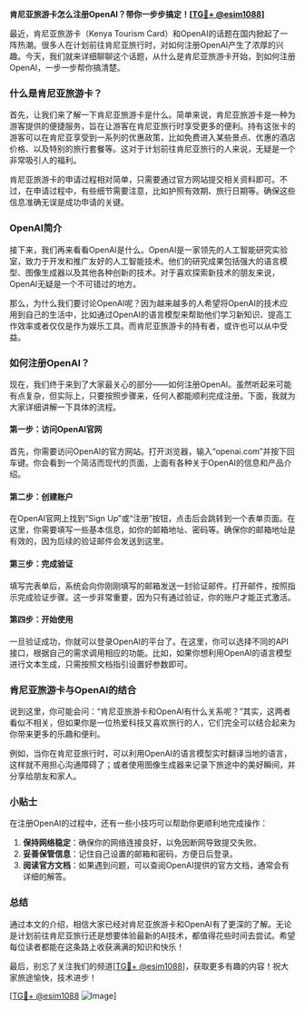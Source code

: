 **肯尼亚旅游卡怎么注册OpenAI？带你一步步搞定！[[TG💪+ @esim1088](https://t.me/s/esim1088)]**

最近，肯尼亚旅游卡（Kenya Tourism Card）和OpenAI的话题在国内掀起了一阵热潮。很多人在计划前往肯尼亚旅行时，对如何注册OpenAI产生了浓厚的兴趣。今天，我们就来详细聊聊这个话题，从什么是肯尼亚旅游卡开始，到如何注册OpenAI，一步一步帮你搞清楚。

### 什么是肯尼亚旅游卡？

首先，让我们来了解一下肯尼亚旅游卡是什么。简单来说，肯尼亚旅游卡是一种为游客提供的便捷服务，旨在让游客在肯尼亚旅行时享受更多的便利。持有这张卡的游客可以在肯尼亚享受到一系列的优惠政策，比如免费进入某些景点、优惠的酒店价格、以及特别的旅行套餐等。这对于计划前往肯尼亚旅行的人来说，无疑是一个非常吸引人的福利。

肯尼亚旅游卡的申请过程相对简单，只需要通过官方网站提交相关资料即可。不过，在申请过程中，有些细节需要注意，比如护照有效期、旅行日期等。确保这些信息准确无误是成功申请的关键。

### OpenAI简介

接下来，我们再来看看OpenAI是什么。OpenAI是一家领先的人工智能研究实验室，致力于开发和推广友好的人工智能技术。他们的研究成果包括强大的语言模型、图像生成器以及其他各种创新的技术。对于喜欢探索新技术的朋友来说，OpenAI无疑是一个不可错过的地方。

那么，为什么我们要讨论OpenAI呢？因为越来越多的人希望将OpenAI的技术应用到自己的生活中，比如通过OpenAI的语言模型来帮助他们学习新知识、提高工作效率或者仅仅是作为娱乐工具。而肯尼亚旅游卡的持有者，或许也可以从中受益。

### 如何注册OpenAI？

现在，我们终于来到了大家最关心的部分——如何注册OpenAI。虽然听起来可能有点复杂，但实际上，只要按照步骤来，任何人都能顺利完成注册。下面，我就为大家详细讲解一下具体的流程。

#### 第一步：访问OpenAI官网

首先，你需要访问OpenAI的官方网站。打开浏览器，输入“openai.com”并按下回车键。你会看到一个简洁而现代的页面，上面有各种关于OpenAI的信息和产品介绍。

#### 第二步：创建账户

在OpenAI官网上找到“Sign Up”或“注册”按钮，点击后会跳转到一个表单页面。在这里，你需要填写一些基本信息，如你的邮箱地址、密码等。确保你的邮箱地址是有效的，因为后续的验证邮件会发送到这里。

#### 第三步：完成验证

填写完表单后，系统会向你刚刚填写的邮箱发送一封验证邮件。打开邮件，按照指示完成验证步骤。这一步非常重要，因为只有通过验证，你的账户才能正式激活。

#### 第四步：开始使用

一旦验证成功，你就可以登录OpenAI的平台了。在这里，你可以选择不同的API接口，根据自己的需求调用相应的功能。比如，如果你想利用OpenAI的语言模型进行文本生成，只需按照文档指引设置好参数即可。

### 肯尼亚旅游卡与OpenAI的结合

说到这里，你可能会问：“肯尼亚旅游卡和OpenAI有什么关系呢？”其实，这两者看似不相关，但如果你是一位热爱科技又喜欢旅行的人，它们完全可以结合起来为你带来更多的乐趣和便利。

例如，当你在肯尼亚旅行时，可以利用OpenAI的语言模型实时翻译当地的语言，这样就不用担心沟通障碍了；或者使用图像生成器来记录下旅途中的美好瞬间，并分享给朋友和家人。

### 小贴士

在注册OpenAI的过程中，还有一些小技巧可以帮助你更顺利地完成操作：

1. **保持网络稳定**：确保你的网络连接良好，以免因断网导致提交失败。
2. **妥善保管信息**：记住自己设置的邮箱和密码，方便日后登录。
3. **阅读官方文档**：如果遇到问题，可以查阅OpenAI提供的官方文档，通常会有详细的解答。

### 总结

通过本文的介绍，相信大家已经对肯尼亚旅游卡和OpenAI有了更深的了解。无论是计划前往肯尼亚旅行还是想要体验最新的AI技术，都值得花些时间去尝试。希望每位读者都能在这条路上收获满满的知识和快乐！

最后，别忘了关注我们的频道[[TG💪+ @esim1088](https://t.me/s/esim1088)]，获取更多有趣的内容！祝大家旅途愉快，技术进步！

[[TG💪+ @esim1088](https://t.me/s/esim1088) ![Image](https://i.postimg.cc/4NQfJmqS/Snipaste-2025-05-13-00-14-12.png)]